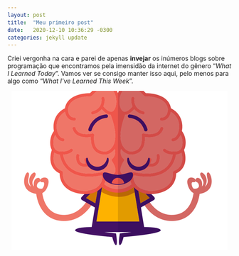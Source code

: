 ```yaml
---
layout: post
title:  "Meu primeiro post"
date:   2020-12-10 10:36:29 -0300
categories: jekyll update
---
```


Criei vergonha na cara e parei de apenas **invejar** os inúmeros blogs sobre programação que
encontramos pela imensidão da internet do gênero “*What I Learned Today*”. Vamos ver se
consigo manter isso aqui, pelo menos para algo como “*What I've Learned This Week*”.


<p align="center">
<img src="/assets/brain-meditation.png">
</p>
